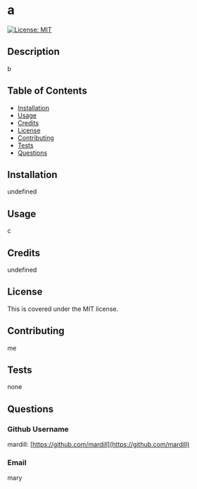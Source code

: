 # a

[![License: MIT](https://img.shields.io/badge/License-MIT-yellow.svg)](https://opensource.org/licenses/MIT)
    
## Description

b

## Table of Contents

* [Installation](#installation)
* [Usage](#usage)
* [Credits](#credits)
* [License](#license)
* [Contributing](#contributing)
* [Tests](#tests)
* [Questions](#questions)

## Installation

undefined

## Usage

c

## Credits

undefined

## License

This is covered under the MIT license. 


## Contributing

me

## Tests

none

## Questions

### Github Username
mardill: [https://github.com/mardill](https://github.com/mardill)

### Email
mary

     
